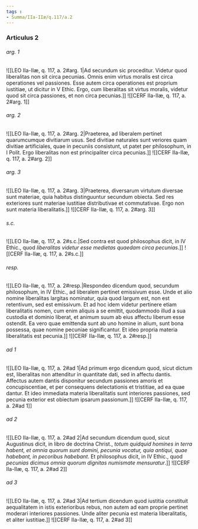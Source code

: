 ```yaml
---
tags : 
- Summa/IIa-IIæ/q.117/a.2
---
```


### Articulus 2

###### arg. 1
![[LEO IIa-IIæ, q. 117, a. 2#arg. 1|Ad secundum sic proceditur. Videtur quod liberalitas non sit circa pecunias. Omnis enim virtus moralis est circa operationes vel passiones. Esse autem circa operationes est proprium iustitiae, ut dicitur in V Ethic. Ergo, cum liberalitas sit virtus moralis, videtur quod sit circa passiones, et non circa pecunias.]]
![[CERF IIa-IIæ, q. 117, a. 2#arg. 1]]

###### arg. 2
![[LEO IIa-IIæ, q. 117, a. 2#arg. 2|Praeterea, ad liberalem pertinet quarumcumque divitiarum usus. Sed divitiae naturales sunt veriores quam divitiae artificiales, quae in pecuniis consistunt, ut patet per philosophum, in I Polit. Ergo liberalitas non est principaliter circa pecunias.]]
![[CERF IIa-IIæ, q. 117, a. 2#arg. 2]]

###### arg. 3
![[LEO IIa-IIæ, q. 117, a. 2#arg. 3|Praeterea, diversarum virtutum diversae sunt materiae, quia habitus distinguuntur secundum obiecta. Sed res exteriores sunt materiae iustitiae distributivae et commutativae. Ergo non sunt materia liberalitatis.]]
![[CERF IIa-IIæ, q. 117, a. 2#arg. 3]]

###### s.c.
![[LEO IIa-IIæ, q. 117, a. 2#s.c.|Sed contra est quod philosophus dicit, in IV Ethic., quod *liberalitas videtur esse medietas quaedam circa pecunias*.]]
![[CERF IIa-IIæ, q. 117, a. 2#s.c.]]

###### resp.
![[LEO IIa-IIæ, q. 117, a. 2#resp.|Respondeo dicendum quod, secundum philosophum, in IV Ethic., ad liberalem pertinet emissivum esse. Unde et alio nomine liberalitas largitas nominatur, quia quod largum est, non est retentivum, sed est emissivum. Et ad hoc idem videtur pertinere etiam liberalitatis nomen, cum enim aliquis a se emittit, quodammodo illud a sua custodia et dominio liberat, et animum suum ab eius affectu liberum esse ostendit. Ea vero quae emittenda sunt ab uno homine in alium, sunt bona possessa, quae nomine pecuniae significantur. Et ideo propria materia liberalitatis est pecunia.]]
![[CERF IIa-IIæ, q. 117, a. 2#resp.]]

###### ad 1
![[LEO IIa-IIæ, q. 117, a. 2#ad 1|Ad primum ergo dicendum quod, sicut dictum est, liberalitas non attenditur in quantitate dati, sed in affectu dantis. Affectus autem dantis disponitur secundum passiones amoris et concupiscentiae, et per consequens delectationis et tristitiae, ad ea quae dantur. Et ideo immediata materia liberalitatis sunt interiores passiones, sed pecunia exterior est obiectum ipsarum passionum.]]
![[CERF IIa-IIæ, q. 117, a. 2#ad 1]]

###### ad 2
![[LEO IIa-IIæ, q. 117, a. 2#ad 2|Ad secundum dicendum quod, sicut Augustinus dicit, in libro de doctrina Christ., *totum quidquid homines in terra habent, et omnia quorum sunt domini, pecunia vocatur, quia antiqui, quae habebant, in pecoribus habebant*. Et philosophus dicit, in IV Ethic., quod *pecunias dicimus omnia quorum dignitas numismate mensuratur*.]]
![[CERF IIa-IIæ, q. 117, a. 2#ad 2]]

###### ad 3
![[LEO IIa-IIæ, q. 117, a. 2#ad 3|Ad tertium dicendum quod iustitia constituit aequalitatem in istis exterioribus rebus, non autem ad eam proprie pertinet moderari interiores passiones. Unde aliter pecunia est materia liberalitatis, et aliter iustitiae.]]
![[CERF IIa-IIæ, q. 117, a. 2#ad 3]]

